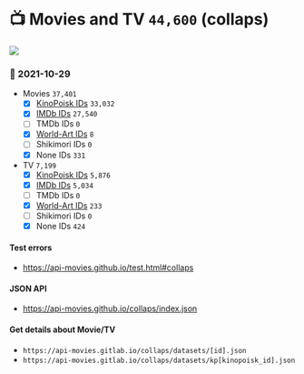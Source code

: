 # :tv: Movies and TV `44,600` (collaps)

<a href="https://API-Movies.github.io"><img src="https://API-Movies.github.io/banner.png?cache"></a>

### :date: 2021-10-29
- Movies `37,401`
  - [x] <a href="https://API-Movies.github.io/collaps/movie_kinopoisk_ids.json">KinoPoisk IDs</a> `33,032`
  - [x] <a href="https://API-Movies.github.io/collaps/movie_imdb_ids.json">IMDb IDs</a> `27,540`
  - [ ] TMDb IDs `0`
  - [x] <a href="https://API-Movies.github.io/collaps/movie_world_art_ids.json">World-Art IDs</a> `8`
  - [ ] Shikimori IDs `0`
  - [x] None IDs `331`
- TV `7,199`
  - [x] <a href="https://API-Movies.github.io/collaps/tv_kinopoisk_ids.json">KinoPoisk IDs</a> `5,876`
  - [x] <a href="https://API-Movies.github.io/collaps/tv_imdb_ids.json">IMDb IDs</a> `5,034`
  - [ ] TMDb IDs `0`
  - [x] <a href="https://API-Movies.github.io/collaps/tv_world_art_ids.json">World-Art IDs</a> `233`
  - [ ] Shikimori IDs `0`
  - [x] None IDs `424`
#### Test errors
- <a href='https://api-movies.github.io/test.html#collaps'>https://api-movies.github.io/test.html#collaps</a>
#### JSON API
- <a href='https://api-movies.github.io/collaps/index.json'>https://api-movies.github.io/collaps/index.json</a>
#### Get details about Movie/TV
- `https://api-movies.gitlab.io/collaps/datasets/[id].json`
- `https://api-movies.gitlab.io/collaps/datasets/kp[kinopoisk_id].json`
